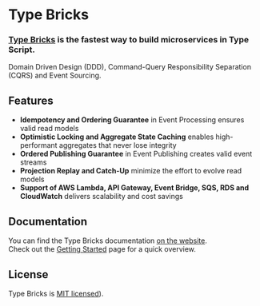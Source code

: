 # Type Bricks

### [Type Bricks](https://getcodebricks.com)  is the fastest way to build microservices in Type Script.
Domain Driven Design (DDD), Command-Query Responsibility Separation (CQRS) and Event Sourcing.

## Features
- **Idempotency and Ordering Guarantee** in Event Processing ensures valid read models
- **Optimistic Locking and Aggregate State Caching** enables high-performant aggregates that never lose integrity
- **Ordered Publishing Guarantee** in Event Publishing creates valid event streams
- **Projection Replay and Catch-Up** minimize the effort to evolve read models
- **Support of AWS Lambda, API Gateway, Event Bridge, SQS, RDS and CloudWatch** delivers scalability and cost savings

## Documentation
You can find the Type Bricks documentation [on the website](https://getcodebricks.com).   
Check out the [Getting Started](https://getcodebricks.com/docs/category/getting-started) page for a quick overview.

## License
Type Bricks is [MIT licensed](https://github.com/getcodebricks/typebricks/blob/main/LICENSE)).
